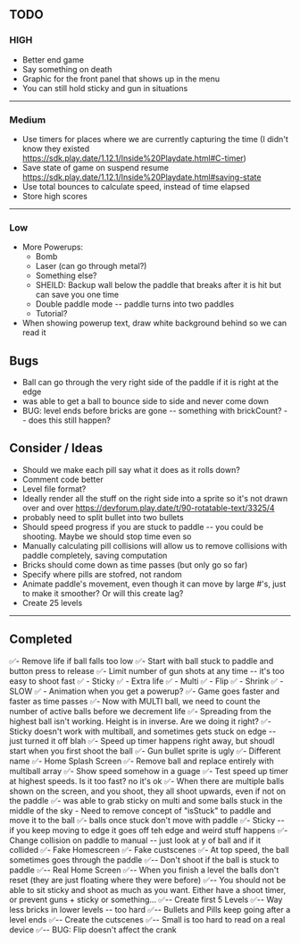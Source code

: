 ## TODO

### HIGH

- Better end game
- Say something on death
- Graphic for the front panel that shows up in the menu
- You can still hold sticky and gun in situations

---

### Medium

- Use timers for places where we are currently capturing the time (I didn't know they existed https://sdk.play.date/1.12.1/Inside%20Playdate.html#C-timer)
- Save state of game on suspend resume https://sdk.play.date/1.12.1/Inside%20Playdate.html#saving-state
- Use total bounces to calculate speed, instead of time elapsed
- Store high scores

---

### Low

- More Powerups:
  - Bomb
  - Laser (can go through metal?)
  - Something else?
  - SHEILD: Backup wall below the paddle that breaks after it is hit but can save you one time
  - Double paddle mode -- paddle turns into two paddles
  - Tutorial?
- When showing powerup text, draw white background behind so we can read it

## Bugs

- Ball can go through the very right side of the paddle if it is right at the edge
- was able to get a ball to bounce side to side and never come down
- BUG: level ends before bricks are gone -- something with brickCount? -- does this still happen?

## Consider / Ideas

- Should we make each pill say what it does as it rolls down?
- Comment code better
- Level file format?
- Ideally render all the stuff on the right side into a sprite so it's not drawn over and over
  https://devforum.play.date/t/90-rotatable-text/3325/4
- probably need to split bullet into two bullets
- Should speed progress if you are stuck to paddle -- you could be shooting. Maybe we should stop time even so
- Manually calculating pill collisions will allow us to remove collisions with paddle completely, saving computation
- Bricks should come down as time passes (but only go so far)
- Specify where pills are stofred, not random
- Animate paddle's movement, even though it can move by large #'s, just to make it smoother? Or will this create lag?
- Create 25 levels

---

## Completed

✅- Remove life if ball falls too low
✅- Start with ball stuck to paddle and button press to release
✅- Limit number of gun shots at any time -- it's too easy to shoot fast
✅ - Sticky
✅ - Extra life
✅ - Multi
✅ - Flip
✅ - Shrink
✅ - SLOW
✅ - Animation when you get a powerup?
✅- Game goes faster and faster as time passes
✅- Now with MULTI ball, we need to count the number of active balls before we decrement life
✅- Spreading from the highest ball isn't working. Height is in inverse. Are we doing it right?
✅- Sticky doesn't work with multiball, and sometimes gets stuck on edge -- just turned it off blah
✅- Speed up timer happens right away, but shoudl start when you first shoot the ball
✅- Gun bullet sprite is ugly
✅- Different name
✅- Home Splash Screen
✅- Remove ball and replace entirely with multiball array
✅- Show speed somehow in a guage
✅- Test speed up timer at highest speeds. Is it too fast? no it's ok
✅- When there are multiple balls shown on the screen, and you shoot, they all shoot upwards, even if not on the paddle
✅- was able to grab sticky on multi and some balls stuck in the middle of the sky - Need to remove concept of "isStuck" to paddle and move it to the ball
✅- balls once stuck don't move with paddle
✅- Sticky -- if you keep moving to edge it goes off teh edge and weird stuff happens
✅- Change collision on paddle to manual -- just look at y of ball and if it collided
✅- Fake Homescreen
✅- Fake custscenes
✅- At top speed, the ball sometimes goes through the paddle
✅-- Don't shoot if the ball is stuck to paddle
✅-- Real Home Screen
✅-- When you finish a level the balls don't reset (they are just floating where they were before)
✅-- You should not be able to sit sticky and shoot as much as you want. Either have a shoot timer, or prevent guns + sticky or something...
✅-- Create first 5 Levels
✅-- Way less bricks in lower levels -- too hard
✅-- Bullets and Pills keep going after a level ends
✅-- Create the cutscenes
✅-- Small is too hard to read on a real device
✅-- BUG: Flip doesn't affect the crank
